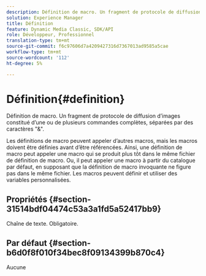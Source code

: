 ```yaml
---
description: Définition de macro. Un fragment de protocole de diffusion d’images constitué d’une ou de plusieurs commandes complètes, séparées par des caractères "&".
solution: Experience Manager
title: Définition
feature: Dynamic Media Classic, SDK/API
role: Développeur, Professionnel
translation-type: tm+mt
source-git-commit: f6c97606d7a4209427316d7367013ad9585a5cae
workflow-type: tm+mt
source-wordcount: '112'
ht-degree: 5%

---
```



# Définition{#definition}

Définition de macro. Un fragment de protocole de diffusion d’images constitué d’une ou de plusieurs commandes complètes, séparées par des caractères &quot;&amp;&quot;.

Les définitions de macro peuvent appeler d’autres macros, mais les macros doivent être définies avant d’être référencées. Ainsi, une définition de macro peut appeler une macro qui se produit plus tôt dans le même fichier de définition de macro. Ou, il peut appeler une macro à partir du catalogue par défaut, en supposant que la définition de macro invoquante ne figure pas dans le même fichier. Les macros peuvent définir et utiliser des variables personnalisées.

## Propriétés {#section-31514bdf04474c53a3a1fd5a52417bb9}

Chaîne de texte. Obligatoire.

## Par défaut {#section-b6d0f8f010f34bec8f09134399b870c4}

Aucune
